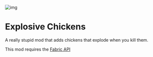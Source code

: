 ![img](https://i.imgur.com/PjmCcLD.png)

# Explosive Chickens

A really stupid mod that adds chickens that explode when you kill them.

This mod requires the [Fabric API](https://modrinth.com/mod/fabric-api)